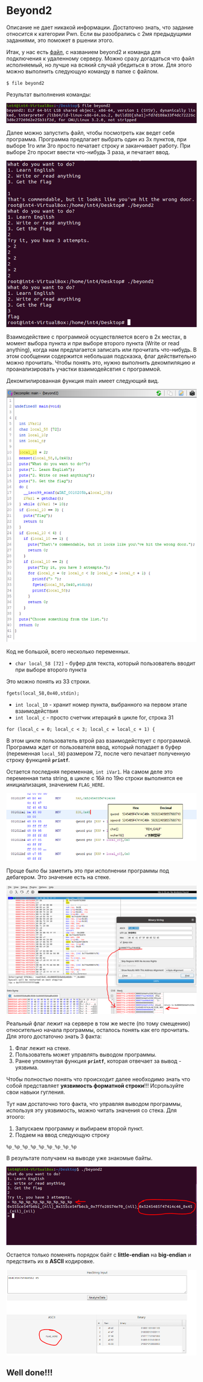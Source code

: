 # Beyond2
Описание не дает никакой информации. Достаточно знать, что задание относится к категории Pwn. Если вы разобрались с 2мя предыдущими заданиями, это поможет в ршении этого.

Итак, у нас есть [файл](/NevaCTF-2022/beyond2/files/beyond2), с названием beyond2 и команда для подключения к удаленному серверу.
Можно сразу догадаться что файл исполняемый, но лучше на всякий случай убедиться в этом. Для этого можно выполнить следующую команду в папке с файлом.

```
$ file beyond2
```
Результат выполнения команды:

![File command](/NevaCTF-2022/beyond2/img/file.PNG)

Далее можно запустить файл, чтобы посмотреть как ведет себя программа. Программа предлагает выбрать один из 3х пунктов, при выборе 1го или 3го просто печатает строку и заканчивает работу. При выборе 2го просит ввести что-нибудь 3 раза, и печатает ввод.

![Behavior](/NevaCTF-2022/beyond2/img/prog.PNG)

Взаимодействие с программой осуществляется всего в 2х местах, в момент выбора пункта и при выборе второго пункта (Write or read anything), когда нам предлагается записать или прочитать что-нибудь. В этом сообщении содержится небольшая подсказка, флаг действительно можно прочитать. Чтобы понять это, нужно выполнить декомпиляцию и проанализировать участки взаимодейсвтия с программой.

Декомпилированная функция main имеет следующий вид.

![Decompile](/NevaCTF-2022/beyond2/img/decomp.PNG)

Код не большой, всего несколько переменных.

- `char local_58 [72]` - буфер для текста, который пользователь вводит при выборе второго пункта

Это можно понять из 33 строки.

```
fgets(local_58,0x40,stdin);
```

- `int local_10` - хранит номер пункта, выбранного на первом этапе взаимодействия
- `int local_c` - просто счетчик итераций в цикле for, строка 31

```
for (local_c = 0; local_c < 3; local_c = local_c + 1) {
```

В этом цикле пользователь втрой раз взаимодействует с программой. Программа ждет от пользователя ввод, который попадает в буфер (переменная `local_58`) размером 72, после чего печатает полученную строку функцией **`printf`**.

Остается последняя переменная, `int iVar1`.
На самом деле это переменная типа string, в цикле с 16й по 19ю строки выполнятся ее инициализация, значением `FLAG_HERE`.


![Decompile](/NevaCTF-2022/beyond2/img/FLAG_HERE.PNG)

Проще было бы заметить это при исполнении программы под дебагером. Это значение есть на стеке.

![Flag on Stack](/NevaCTF-2022/beyond2/img/flag.PNG)

Реальный флаг лежит на сервере в том же месте (по тому смещению) относительно начала программы, осталось понять как его прочитать. Для этого достаточно знать 3 факта:

1. Флаг лежит на стеке.
2. Пользователь может управлять выводом программы.
2. Ранее упомянутая функция **`printf`**, которая отвечает за вывод - уязвима.


Чтобы полностью понять что происходит далее необходимо знать что собой представляет **уязвимость форматной строки**!!! Исрользуйте свои навыки гугления.

Тут нам достаточно того факта, что управляя выводом программы, используя эту уязвимость, можно читать значения со стека. Для этоого:

1. Запускаем программу и выбираем второй пункт.
2. Подаем на ввод следующую строку

```
%p_%p_%p_%p_%p_%p_%p_%p_%p
```

В результате получаем на выводе уже знакомые байты.

![Flag on Stack](/NevaCTF-2022/beyond2/img/solution.PNG)

Остается только поменять порядок байт с **little-endian** на **big-endian** и предствить их в **ASCII** кодировке.

![Final](/NevaCTF-2022/beyond2/img/final.PNG)

## Well done!!!


